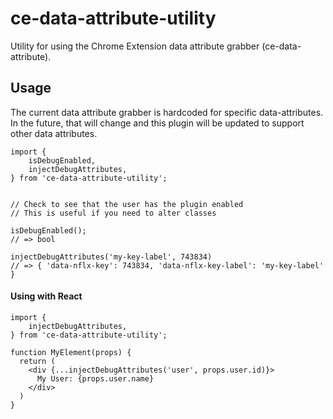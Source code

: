 # ce-data-attribute-utility
Utility for using the Chrome Extension data attribute grabber (ce-data-attribute).

## Usage
The current data attribute grabber is hardcoded for specific data-attributes. In the future, that will change and this plugin will be updated to support other data attributes.

```
import {
    isDebugEnabled,
    injectDebugAttributes,
} from 'ce-data-attribute-utility';


// Check to see that the user has the plugin enabled
// This is useful if you need to alter classes

isDebugEnabled();
// => bool

injectDebugAttributes('my-key-label', 743834)
// => { 'data-nflx-key': 743834, 'data-nflx-key-label': 'my-key-label' }
```

#### Using with React
```
import {
    injectDebugAttributes,
} from 'ce-data-attribute-utility';

function MyElement(props) {
  return (
    <div {...injectDebugAttributes('user', props.user.id)}>
      My User: {props.user.name}
    </div>
  )
}
```